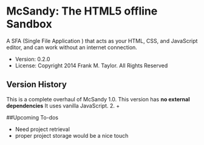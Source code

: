 # McSandy: The HTML5 offline Sandbox #

A SFA (Single File Application ) that acts as your HTML, CSS, and JavaScript editor, and can work without an internet connection. 

 * Version: 0.2.0
 * License: Copyright 2014 Frank M. Taylor. All Rights Reserved

## Version History ##
This is a complete overhaul of McSandy 1.0. This version has **no external dependencies** It uses vanilla JavaScript. 
2.
 +  


##Upcoming To-dos
 + Need project retrieval
 + proper project storage would be a nice touch

 



	       

